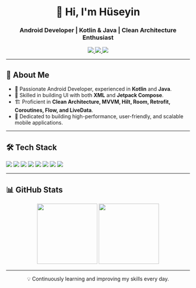 <h1 align="center">👋 Hi, I'm Hüseyin</h1>
<h3 align="center">Android Developer | Kotlin & Java | Clean Architecture Enthusiast</h3>

<p align="center">
  <a href="https://www.linkedin.com/in/huseyinkiran34/">
    <img src="https://img.shields.io/badge/LinkedIn-0A66C2?style=for-the-badge&logo=linkedin&logoColor=white" />
  </a>
  <a href="mailto:huseyin.kiran.business@gmail.com">
    <img src="https://img.shields.io/badge/Email-D14836?style=for-the-badge&logo=gmail&logoColor=white" />
  </a>
  <a href="https://www.instagram.com/YOUR_INSTAGRAM_USERNAME/">
    <img src="https://img.shields.io/badge/Instagram-E4405F?style=for-the-badge&logo=instagram&logoColor=white" />
  </a>
</p>

---

## 🚀 About Me
- 📱 Passionate Android Developer, experienced in **Kotlin** and **Java**.  
- 🎨 Skilled in building UI with both **XML** and **Jetpack Compose**.  
- 🏗 Proficient in **Clean Architecture, MVVM, Hilt, Room, Retrofit, Coroutines, Flow, and LiveData**.  
- 🎯 Dedicated to building high-performance, user-friendly, and scalable mobile applications.

---

## 🛠 Tech Stack
<p>
  <img src="https://img.shields.io/badge/Android-3DDC84?style=for-the-badge&logo=android&logoColor=white" />
  <img src="https://img.shields.io/badge/Kotlin-0095D5?style=for-the-badge&logo=kotlin&logoColor=white" />
  <img src="https://img.shields.io/badge/Java-007396?style=for-the-badge&logo=java&logoColor=white" />
  <img src="https://img.shields.io/badge/Jetpack%20Compose-4285F4?style=for-the-badge&logo=jetpack-compose&logoColor=white" />
  <img src="https://img.shields.io/badge/Firebase-FFCA28?style=for-the-badge&logo=firebase&logoColor=black" />
  <img src="https://img.shields.io/badge/Room-1976D2?style=for-the-badge&logo=sqlite&logoColor=white" />
  <img src="https://img.shields.io/badge/Hilt-FF6F00?style=for-the-badge&logo=dagger&logoColor=white" />
  <img src="https://img.shields.io/badge/Retrofit-009688?style=for-the-badge&logo=square&logoColor=white" />
</p>

---

## 📊 GitHub Stats
<p align="center">
  <img src="https://github-readme-stats.vercel.app/api?username=huseyinkiran&show_icons=true&theme=radical" height="165" />
  <img src="https://github-readme-stats.vercel.app/api/top-langs/?username=huseyinkiran&layout=compact&theme=radical" height="165" />
</p>

---
<p align="center">💡 Continuously learning and improving my skills every day.</p>

